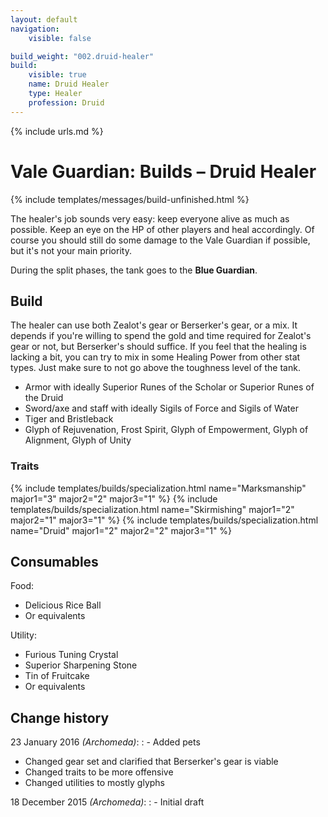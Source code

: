 ```yaml
---
layout: default
navigation:
    visible: false

build_weight: "002.druid-healer"
build:
    visible: true
    name: Druid Healer
    type: Healer
    profession: Druid
---
```

{% include urls.md %}

# Vale Guardian: Builds &ndash; Druid Healer
{% include templates/messages/build-unfinished.html %}

The healer's job sounds very easy: keep everyone alive as much as possible.
Keep an eye on the HP of other players and heal accordingly.
Of course you should still do some damage to the Vale Guardian if possible, but it's not your main priority.

During the split phases, the tank goes to the **Blue Guardian**.

## Build
The healer can use both Zealot's gear or Berserker's gear, or a mix.
It depends if you're willing to spend the gold and time required for Zealot's gear or not, but Berserker's should suffice.
If you feel that the healing is lacking a bit, you can try to mix in some Healing Power from other stat types.
Just make sure to not go above the toughness level of the tank.

- Armor with ideally Superior Runes of the Scholar or Superior Runes of the Druid
- Sword/axe and staff with ideally Sigils of Force and Sigils of Water
- Tiger and Bristleback
- Glyph of Rejuvenation, Frost Spirit, Glyph of Empowerment, Glyph of Alignment, Glyph of Unity

### Traits
{% include templates/builds/specialization.html name="Marksmanship" major1="3" major2="2" major3="1" %}
{% include templates/builds/specialization.html name="Skirmishing" major1="2" major2="1" major3="1" %}
{% include templates/builds/specialization.html name="Druid" major1="2" major2="2" major3="1" %}

## Consumables
Food:

- Delicious Rice Ball
- Or equivalents

Utility:

- Furious Tuning Crystal
- Superior Sharpening Stone
- Tin of Fruitcake
- Or equivalents

## Change history
23 January 2016 *(Archomeda)*:
: - Added pets
- Changed gear set and clarified that Berserker's gear is viable
- Changed traits to be more offensive
- Changed utilities to mostly glyphs

18 December 2015 *(Archomeda)*:
: - Initial draft
